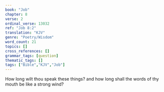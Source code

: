 ```yaml
---
book: "Job"
chapter: 8
verse: 2
ordinal_verse: 13032
ref: "Job 8:2"
translation: "KJV"
genre: "Poetry/Wisdom"
word_count: 21
topics: []
cross_references: []
grammar_tags: [question]
thematic_tags: []
tags: ["Bible","KJV","Job"]
---
```

How long wilt thou speak these things? and how long shall the words of thy mouth be like a strong wind?
